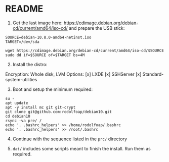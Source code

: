 # README

1. Get the last image here: https://cdimage.debian.org/debian-cd/current/amd64/iso-cd/ and prepare the USB stick:

```
SOURCE=debian-10.8.0-amd64-netinst.iso
TARGET=/dev/sda

wget https://cdimage.debian.org/debian-cd/current/amd64/iso-cd/$SOURCE
sudo dd if=$SOURCE of=$TARGET bs=4M
```

2. Install the distro:

Encryption:	Whole disk, LVM
Options: 	[x] LXDE
		[x] SSHServer
		[x] Standard-system-utilities

3. Boot and setup the minimum required:
```
su -
apt update
apt -y install mc git git-crypt
git clone git@github.com:rodolfoap/debian10.git
cd debian10
rsync -va pre/ /
echo '. .bashrc_helpers' >> /home/rodolfoap/.bashrc
echo '. .bashrc_helpers' >> /root/.bashrc
```

4. Continue with the sequence listed in the `prc/` directory

5. `dat/` includes some scripts meant to finish the install. Run them as required.
